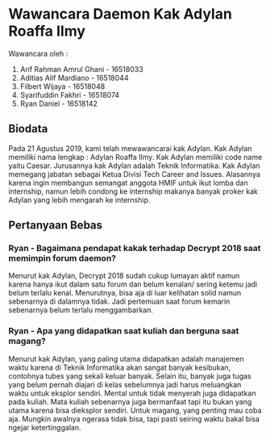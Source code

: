 # Wawancara Daemon Kak Adylan Roaffa Ilmy
Wawancara oleh :
1. Arif Rahman Amrul Ghani 				- 16518033
2. Aditias Alif Mardiano 	- 16518044
3. Filbert Wijaya			- 16518048
4. Syarifuddin Fakhri 		- 16518074
5. Ryan Daniel				- 16518142

## Biodata
Pada 21 Agustus 2019, kami telah mewawancarai kak Adylan. Kak Adylan memiliki nama lengkap : Adylan Roaffa Ilmy. Kak Adylan memiliki code name yaitu Caesar. Jurusannya kak Adylan adalah Teknik Informatika. Kak Adylan memegang jabatan sebagai Ketua Divisi Tech Career and Issues. Alasannya karena ingin membangun semangat anggota HMIF untuk ikut lomba dan internship, namun lebih condong ke internship makanya banyak proker kak Adylan yang lebih mengarah ke internship.


## Pertanyaan Bebas
### Ryan - Bagaimana pendapat kakak terhadap Decrypt 2018 saat memimpin forum daemon?
Menurut kak Adylan, Decrypt 2018 sudah cukup lumayan aktif namun karena hanya ikut dalam satu forum dan belum kenalan/ sering ketemu jadi belum terlalu kenal. Menurutnya, bisa aja di luar kelihatan solid namun sebenarnya di dalamnya tidak. Jadi pertemuan saat forum kemarin sebenarnya belum terlalu menggambarkan.

### Ryan - Apa yang didapatkan saat kuliah dan berguna saat magang?
Menurut kak Adylan, yang paling utama didapatkan adalah manajemen waktu karena di Teknik Informatika akan sangat banyak kesibukan, contohnya tubes yang sekali keluar banyak. Selain itu, banyak juga tugas yang belum pernah diajari di kelas sebelumnya jadi harus meluangkan waktu untuk eksplor sendiri. Mental untuk tidak menyerah juga didapatkan pada kuliah. Mata kuliah sebenarnya juga bermanfaat tapi itu bukan yang utama karena bisa dieksplor sendiri. Untuk magang, yang penting mau coba aja. Mungkin awalnya ngerasa tidak bisa, tapi pasti seiring waktu bakal bisa ngejar ketertinggalan.
